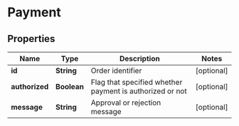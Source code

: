 

# Payment

## Properties

Name | Type | Description | Notes
------------ | ------------- | ------------- | -------------
**id** | **String** | Order identifier |  [optional]
**authorized** | **Boolean** | Flag that specified whether payment is authorized or not |  [optional]
**message** | **String** | Approval or rejection message |  [optional]



